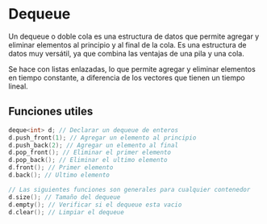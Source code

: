 # Dequeue

Un dequeue o doble cola es una estructura de datos que permite agregar y eliminar elementos al principio y al final de la cola. Es una estructura de datos muy versátil, ya que combina las ventajas de una pila y una cola.

Se hace con listas enlazadas, lo que permite agregar y eliminar elementos en tiempo constante, a diferencia de los vectores que tienen un tiempo lineal.

## Funciones utiles

```cpp
deque<int> d; // Declarar un dequeue de enteros
d.push_front(1); // Agregar un elemento al principio
d.push_back(2); // Agregar un elemento al final
d.pop_front(); // Eliminar el primer elemento
d.pop_back(); // Eliminar el ultimo elemento
d.front(); // Primer elemento
d.back(); // Ultimo elemento

// Las siguientes funciones son generales para cualquier contenedor
d.size(); // Tamaño del dequeue
d.empty(); // Verificar si el dequeue esta vacio
d.clear(); // Limpiar el dequeue
```
